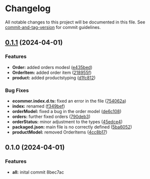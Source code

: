 # Changelog

All notable changes to this project will be documented in this file. See [commit-and-tag-version](https://github.com/absolute-version/commit-and-tag-version) for commit guidelines.

## [0.1.1](https://github.com/hjmosedk/typingscompare/v0.1.0...v0.1.1) (2024-04-01)


### Features

* **Order:** added orders modesl ([e435bed](https://github.com/hjmosedk/typings/commits/e435bedc248de6157746617ab8d17cc4449344e3))
* **OrderItem:** added order item ([218955f](https://github.com/hjmosedk/typings/commits/218955fdf422e1f5cb7117b99ae2589f8c27a33f))
* **product:** added productstyping ([d1fc812](https://github.com/hjmosedk/typings/commits/d1fc8127c47ea853ff9f45e2a80bb9070362061c))


### Bug Fixes

* **ecommer.index.d.ts:** fixed an error in the file ([754062a](https://github.com/hjmosedk/typings/commits/754062a0ea42cff03b35bab68cb2376f25323eeb))
* **index:** renamed ([f349bef](https://github.com/hjmosedk/typings/commits/f349befeb1a4b53d5e54a2e8d543d1b3a983b63a))
* **orderModel:** fixed a bug in the order model ([de6c108](https://github.com/hjmosedk/typings/commits/de6c108f44b53c8e75311a0b32ca33ded606e9ba))
* **orders:** further fixed orders ([790deb3](https://github.com/hjmosedk/typings/commits/790deb33c893b89bd35729daa8a27b1c4a92e660))
* **orderStatus:** minor adjustment to the types ([45edce4](https://github.com/hjmosedk/typings/commits/45edce46fc7eb076f99c328c8aef920d49ed2108))
* **packaged.json:** main file is no correctly defined ([5ba6052](https://github.com/hjmosedk/typings/commits/5ba605261e4b552f9217b5e448e3aa9095456727))
* **productModel:** removed OrderItems ([4cc8b17](https://github.com/hjmosedk/typings/commits/4cc8b17b1d749c8852275b0dc678b2a58536e0f1))

## 0.1.0 (2024-04-01)


### Features

* **all:** inital commit 8bec7ac
